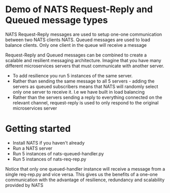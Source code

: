 # Demo of NATS Request-Reply and Queued message types

NATS Request-Reply messages are used to setup one-one communication between two NATS clients
NATS. Queued messages are used to  load balance clients. Only one client in the queue will receive a message

Request-Reply and Queued messages can be combined to create a scalable and resilient messaging architecture.
Imagine that you have many different microservices servers that must communicate with another server. 
* To add resilience you run 5 instances of the same server.
* Rather than sending the same message to all 5 servers - adding the servers as queued subscribers means that NATS will randomly select only one server to receive it. I.e we have built  in load balancing
* Rather than the servers sending a reply to everything connected on the relevant channel, request-reply is used to only respond to the original microservices server


# Getting started
* Install NATS if you haven't already
* Run a NATS server
* Run 5 instances of nats-queued-handler.py
* Run 5 instances of nats-req-rep.py

Notice that only one queued-handler instance will receive a message from a single req-rep.py and vice versa.
This gives us the benefits of a one-one communication with the advantage of resilience, redundancy and scalability provided by NATS
